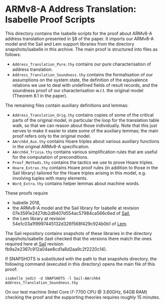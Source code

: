 # ARMv8-A Address Translation: Isabelle Proof Scripts

This directory contains the Isabelle scripts for the proof about ARMv8-A
address translation presented in §8 of the paper.  It imports our ARMv8-A model
and the Sail and Lem support libraries from the directory snapshots/isabelle in
this archive.  The main proof is structured into files as follows:

- `Address_Translation_Pure.thy` contains our pure characterisation of address
  translation.
- `Address_Translation_Soundness.thy` contains the formalisation of our
  assumptions on the system state, the definition of the equivalence relations
  we use to deal with undefined fields of result records, and the soundness proof
  of our characterisation w.r.t. the original model (Theorem 8.1 in the paper).

The remaining files contain auxiliary definitions and lemmas:

- `Address_Translation_Orig.thy` contains copies of some of the critical parts
  of the original model, in particular the loop for the translation table walk,
  so that we can reason about those individually.  Note that this just serves
  to make it easier to state some of the auxiliary lemmas; the main proof refers
  only to the original model.
- `AArch64_Aux.thy` contains Hoare triples about various auxiliary functions in
  the original ARMv8-A specification.
- `AArch64_Trivia.thy` contains various simplification rules that are useful
  for the computation of preconditions.
- `Proof_Methods.thy` contains the tactics we use to prove Hoare triples.
- `Hoare_Extras.thy` contains Hoare proof rules (in addition to those in the
  Sail library) tailored for the Hoare triples arising in this model, e.g.
  involving tuples with many elements.
- `Word_Extra.thy` contains helper lemmas about machine words.

These proofs require

- Isabelle 2018,
- the ARMv8-A model and the Sail library for Isabelle at revision
  07e3591e2427db2d9407d554ac57984ca566c6ed of
  [Sail](https://github.com/rems-project/sail),
- the Lem library at revision
  54e1c03a1f9997445132d326f568f429c924b0b1 of
  [Lem](https://github.com/rems-project/lem).

The Sail repository contains snapshots of these libraries in the directory
snapshots/isabelle (last checked that the versions there match the ones
required here at [Sail](https://github.com/rems-project/sail) revision
fb9a2e2367c912a04ae8cd1a8d2aa9c2f2220c14).

If SNAPSHOTS is substituted with the path to that snapshots directory, the
following command (executed in this directory) opens the main file of this
proof:

```
isabelle jedit -d SNAPSHOTS -l Sail-AArch64 Address_Translation_Soundness.thy
```

On our test machine (Intel Core i7-7700 CPU @ 3.60GHz, 64GB RAM) checking the
proof and the supporting theories requires roughly 15 minutes.
